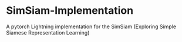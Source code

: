 # SimSiam-Implementation
A pytorch Lightning implementation for the SimSiam  (Exploring Simple Siamese Representation Learning)
